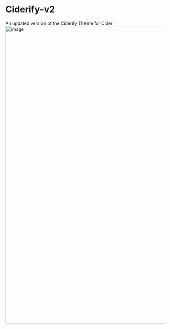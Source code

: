 # Ciderify-v2
An updated version of the Ciderify Theme for Cider
<img width="1636" height="941" alt="image" src="https://github.com/user-attachments/assets/9e392b88-f8fe-4e6d-88da-1e6b15138e57" />
